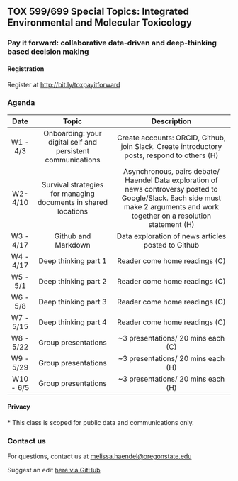 ## TOX 599/699 Special Topics: Integrated Environmental and Molecular Toxicology
### Pay it forward: collaborative data-driven and deep-thinking based decision making

#### Registration

Register at http://bit.ly/toxpayitforward

### Agenda 

| Date| Topic | Description | 
|:-------:|:-------------:|:------------------:|
| W1 - 4/3| Onboarding: your digital self and persistent communications	| Create accounts: ORCID, Github, join Slack. Create introductory posts, respond to others (H)|
| W2- 4/10 |	Survival strategies for managing documents in shared locations	| Asynchronous, pairs debate/ Haendel	Data exploration of news controversy posted to Google/Slack. Each side must make 2 arguments and work together on a resolution statement (H)|
| W3 - 4/17	| Github and Markdown	| Data exploration of news articles posted to Github | Comment on someone else’s, fix their mistakes or make an addition with a pull request. Group presentation topic proposals (explore in class) (H)|
| W4 - 4/17 |	Deep thinking part 1	| Reader come home readings (C)|
| W5 - 5/1	| Deep thinking part 2	| Reader come home readings  (C)|
| W6 - 5/8 	| Deep thinking part 3	| Reader come home readings  (C)| 
| W7 - 5/15	| Deep thinking part 4	| Reader come home readings  (C)| 
| W8 - 5/22	| Group presentations	| ~3 presentations/ 20 mins each  (C)|
| W9 - 5/29	| Group presentations |	~3 presentations/ 20 mins each  (H)|
| W10 - 6/5 | Group presentations	| ~3 presentations/ 20 mins each  (H)| 


#### Privacy
\* This class is scoped for public data and communications only. 

### Contact us
For questions, contact us at [melissa.haendel@oregonstate.edu](mailto:melissa.haendel@oregonstate.edu)

Suggest an edit [here via GitHub](https://github.com/tis-lab/tox-class/edit/master/docs/index.md)

